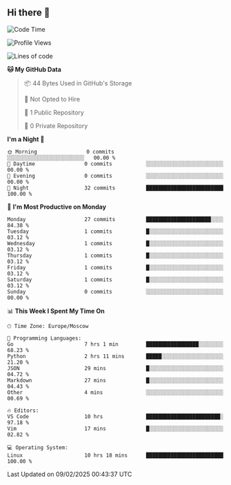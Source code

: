 ## Hi there 👋


<!--START_SECTION:waka-->
![Code Time](http://img.shields.io/badge/Code%20Time-303%20hrs%2013%20mins-blue)

![Profile Views](http://img.shields.io/badge/Profile%20Views-0-blue)

![Lines of code](https://img.shields.io/badge/From%20Hello%20World%20I%27ve%20Written-0%20lines%20of%20code-blue)

**🐱 My GitHub Data** 

> 📦 44 Bytes Used in GitHub's Storage 
 > 
> 🚫 Not Opted to Hire
 > 
> 📜 1 Public Repository 
 > 
> 🔑 0 Private Repository 
 > 
**I'm a Night 🦉** 

```text
🌞 Morning                0 commits           ░░░░░░░░░░░░░░░░░░░░░░░░░   00.00 % 
🌆 Daytime                0 commits           ░░░░░░░░░░░░░░░░░░░░░░░░░   00.00 % 
🌃 Evening                0 commits           ░░░░░░░░░░░░░░░░░░░░░░░░░   00.00 % 
🌙 Night                  32 commits          █████████████████████████   100.00 % 
```
📅 **I'm Most Productive on Monday** 

```text
Monday                   27 commits          █████████████████████░░░░   84.38 % 
Tuesday                  1 commits           █░░░░░░░░░░░░░░░░░░░░░░░░   03.12 % 
Wednesday                1 commits           █░░░░░░░░░░░░░░░░░░░░░░░░   03.12 % 
Thursday                 1 commits           █░░░░░░░░░░░░░░░░░░░░░░░░   03.12 % 
Friday                   1 commits           █░░░░░░░░░░░░░░░░░░░░░░░░   03.12 % 
Saturday                 1 commits           █░░░░░░░░░░░░░░░░░░░░░░░░   03.12 % 
Sunday                   0 commits           ░░░░░░░░░░░░░░░░░░░░░░░░░   00.00 % 
```


📊 **This Week I Spent My Time On** 

```text
🕑︎ Time Zone: Europe/Moscow

💬 Programming Languages: 
Go                       7 hrs 1 min         █████████████████░░░░░░░░   68.23 % 
Python                   2 hrs 11 mins       █████░░░░░░░░░░░░░░░░░░░░   21.20 % 
JSON                     29 mins             █░░░░░░░░░░░░░░░░░░░░░░░░   04.72 % 
Markdown                 27 mins             █░░░░░░░░░░░░░░░░░░░░░░░░   04.43 % 
Other                    4 mins              ░░░░░░░░░░░░░░░░░░░░░░░░░   00.69 % 

🔥 Editors: 
VS Code                  10 hrs              ████████████████████████░   97.18 % 
Vim                      17 mins             █░░░░░░░░░░░░░░░░░░░░░░░░   02.82 % 

💻 Operating System: 
Linux                    10 hrs 18 mins      █████████████████████████   100.00 % 
```


 Last Updated on 09/02/2025 00:43:37 UTC
<!--END_SECTION:waka-->

